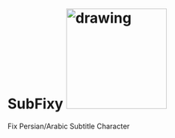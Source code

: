 # SubFixy <img src="https://nima-abdoli.github.io/Assets/Image/SubFixy.png" alt="drawing" width="200" />


Fix Persian/Arabic Subtitle Character
